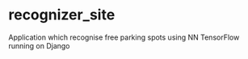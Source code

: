 # recognizer_site
Application which recognise free parking spots using NN TensorFlow running on Django
